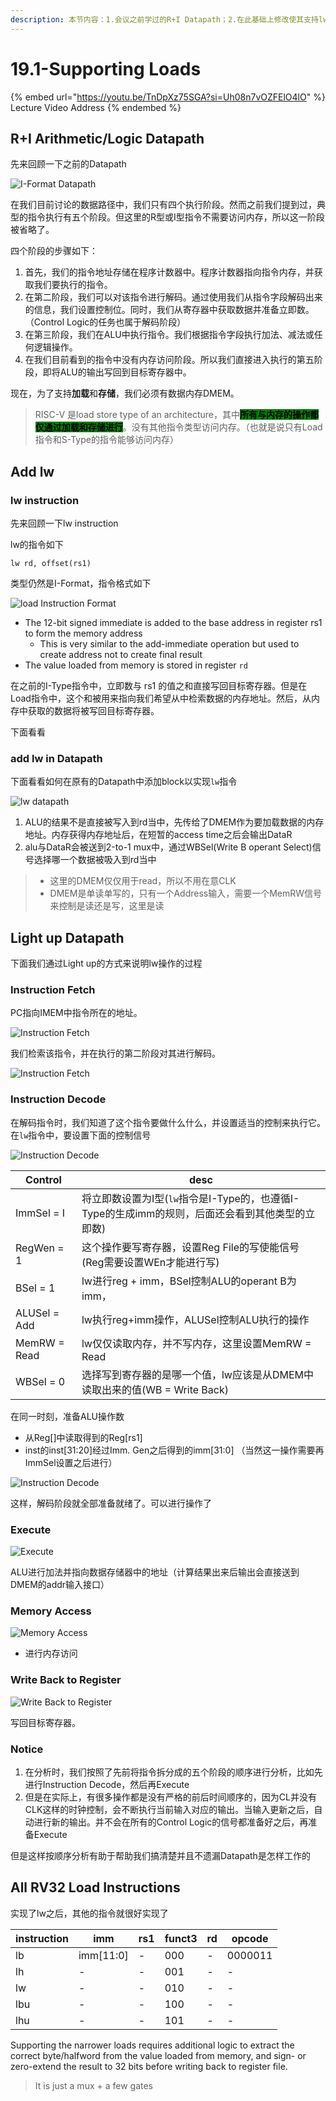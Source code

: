 ```yaml
---
description: 本节内容：1.会议之前学过的R+I Datapath；2.在此基础上修改使其支持lw指令；3.逐步分析lw的执行过程；
---
```


# 19.1-Supporting Loads

{% embed url="https://youtu.be/TnDpXz75SGA?si=Uh08n7vOZFElO4lO" %}
Lecture Video Address
{% endembed %}

## R+I Arithmetic/Logic Datapath

先来回顾一下之前的Datapath

![I-Format Datapath](.image/image-20240615141944997.png)

在我们目前讨论的数据路径中，我们只有四个执行阶段。然而之前我们提到过，典型的指令执行有五个阶段。但这里的R型或I型指令不需要访问内存，所以这一阶段被省略了。

四个阶段的步骤如下：

1. 首先，我们的指令地址存储在程序计数器中。程序计数器指向指令内存，并获取我们要执行的指令。
2. 在第二阶段，我们可以对该指令进行解码。通过使用我们从指令字段解码出来的信息，我们设置控制位。同时，我们从寄存器中获取数据并准备立即数。（Control Logic的任务也属于解码阶段）
3. 在第三阶段，我们在ALU中执行指令。我们根据指令字段执行加法、减法或任何逻辑操作。
4. 在我们目前看到的指令中没有内存访问阶段。所以我们直接进入执行的第五阶段，即将ALU的输出写回到目标寄存器中。

现在，为了支持**加载**和**存储**，我们必须有数据内存DMEM。

> RISC-V 是load store type of an architecture，其中<mark style="background-color:green;">**所有与内存的操作都仅通过加载和存储进行**</mark>。没有其他指令类型访问内存。（也就是说只有Load指令和S-Type的指令能够访问内存）

## Add lw

### lw instruction

先来回顾一下lw instruction

lw的指令如下

```assembly
lw rd, offset(rs1)
```

类型仍然是I-Format，指令格式如下

![load Instruction Format](../lec11-risc-v-instruction-formats-i/.image/image-20240607095510665.png)

* The 12-bit signed immediate is added to the base address in register rs1 to form the memory address
  * This is very similar to the add-immediate operation but used to create address not to create final result
* The value loaded from memory is stored in register `rd`

在之前的I-Type指令中，立即数与 rs1 的值之和直接写回目标寄存器。但是在Load指令中，这个和被用来指向我们希望从中检索数据的内存地址。然后，从内存中获取的数据将被写回目标寄存器。

下面看看

### add lw in Datapath

下面看看如何在原有的Datapath中添加block以实现`lw`指令

![lw datapath](.image/image-20240615142325531.png)

1. ALU的结果不是直接被写入到rd当中，先传给了DMEM作为要加载数据的内存地址。内存获得内存地址后，在短暂的access time之后会输出DataR
2. alu与DataR会被送到2-to-1 mux中，通过WBSel(Write B operant Select)信号选择哪一个数据被吸入到rd当中

> * 这里的DMEM仅仅用于read，所以不用在意CLK
> * DMEM是单读单写的，只有一个Address输入，需要一个MemRW信号来控制是读还是写，这里是读

## Light up Datapath

下面我们通过Light up的方式来说明lw操作的过程

### Instruction Fetch

PC指向IMEM中指令所在的地址。

![Instruction Fetch](.image/image-20240615162440078.png)

我们检索该指令，并在执行的第二阶段对其进行解码。

![Instruction Fetch](.image/image-20240615162624540.png)

### Instruction Decode

在解码指令时，我们知道了这个指令要做什么什么，并设置适当的控制来执行它。在`lw`指令中，要设置下面的控制信号

![Instruction Decode](.image/image-20240615163003406.png)

| Control      | desc                                                        |
| ------------ | ----------------------------------------------------------- |
| ImmSel = I   | 将立即数设置为I型(`lw`指令是I-Type的，也遵循I-Type的生成imm的规则，后面还会看到其他类型的立即数) |
| RegWen = 1   | 这个操作要写寄存器，设置Reg File的写使能信号(Reg需要设置WEn才能进行写)                 |
| BSel = 1     | lw进行reg + imm，BSel控制ALU的operant B为imm，                      |
| ALUSel = Add | lw执行reg+imm操作，ALUSel控制ALU执行的操作                              |
| MemRW = Read | lw仅仅读取内存，并不写内存，这里设置MemRW = Read                             |
| WBSel = 0    | 选择写到寄存器的是哪一个值，lw应该是从DMEM中读取出来的值(WB = Write Back)            |

在同一时刻，准备ALU操作数

* 从Reg\[]中读取得到的Reg\[rs1]
* inst的inst\[31:20]经过Imm. Gen之后得到的imm\[31:0] （当然这一操作需要再ImmSel设置之后进行）

![Instruction Decode](.image/image-20240615163539488.png)

这样，解码阶段就全部准备就绪了。可以进行操作了

### Execute

![Execute](.image/image-20240615163618017.png)

ALU进行加法并指向数据存储器中的地址（计算结果出来后输出会直接送到DMEM的addr输入接口）

### Memory Access

![Memory Access](.image/image-20240615163646456.png)

* 进行内存访问

### Write Back to Register

![Write Back to Register](.image/image-20240615163742157.png)

写回目标寄存器。

### Notice

1. 在分析时，我们按照了先前将指令拆分成的五个阶段的顺序进行分析，比如先进行Instruction Decode，然后再Execute
2. 但是在实际上，有很多操作都是没有严格的前后时间顺序的，因为CL并没有CLK这样的时钟控制，会不断执行当前输入对应的输出。当输入更新之后，自动进行新的输出。并不会在所有的Control Logic的信号都准备好之后，再准备Execute

但是这样按顺序分析有助于帮助我们搞清楚并且不遗漏Datapath是怎样工作的

## All RV32 Load Instructions

实现了lw之后，其他的指令就很好实现了

| instruction | imm        | rs1 | funct3 | rd | opcode  |
| ----------- | ---------- | --- | ------ | -- | ------- |
| lb          | imm\[11:0] | -   | 000    | -  | 0000011 |
| lh          | -          | -   | 001    | -  | -       |
| lw          | -          | -   | 010    | -  | -       |
| lbu         | -          | -   | 100    | -  | -       |
| lhu         | -          | -   | 101    | -  | -       |

Supporting the narrower loads requires additional logic to extract the correct byte/halfword from the value loaded from memory, and sign- or zero-extend the result to 32 bits before writing back to register file.

> It is just a mux + a few gates
